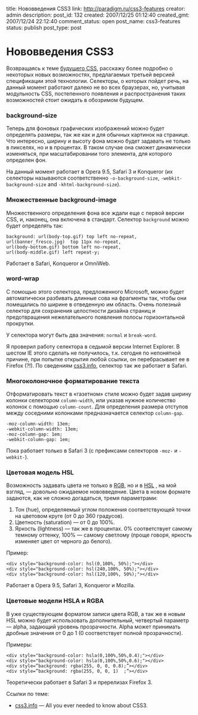 title: Нововведения CSS3
link: http://paradigm.ru/css3-features
creator: admin
description:
post_id: 132
created: 2007/12/25 01:12:40
created_gmt: 2007/12/24 22:12:40
comment_status: open
post_name: css3-features
status: publish
post_type: post

# Нововведения CSS3

Возвращаясь к теме [будущего CSS](/media/future-of-css/), расскажу более подробно о некоторых новых возможностях, предлагаемых третьей версией спецификации этой технологии. Селекторы, о которых пойдет речь, на данный момент работают далеко не во всех браузерах, но, учитывая модульность CSS, постепенного появления и распространения таких возможностей стоит ожидать в обозримом будущем.

### background-size

Теперь для фоновых графических изображений можно будет определять размеры, так же как и для обычных картинок на странице. Что интересно, ширину и высоту фона можно будет задавать не только в пикселях, но и в процентах. В таком случае она сможет динамически изменяться, при масштабировании того элемента, для которого определен фон.

На данный момент работает в Opera 9.5, Safari 3 и Konqueror (их селекторы называются соответственно `-o-background-size`, `-webkit-background-size` and `-khtml-background-size`).

### Множественные background-image

Множественного определения фона все ждали еще с первой версии CSS, и, наконец, она включена в стандарт. Селектор `background` можно будет определять так:

    background: url(body-top.gif) top left no-repeat,
    url(banner_fresco.jpg)  top 11px no-repeat,
    url(body-bottom.gif) bottom left no-repeat,
    url(body-middle.gif) left repeat-y;

Работает в Safari, Konqueror и OmniWeb.

### word-wrap

С помощью этого селектора, предложенного Microsoft, можно будет автоматически разбивать длинные сова на фрагменты так, чтобы они помещались по ширине в отведенную им область. Очень полезный селектор для сохранения целостности дизайна страниц и предотвращения нежелательного появления полосы горизонтальной прокрутки.

У селектора могут быть два значения: `normal` и `break-word`.

Я проверил работу селектора в седьмой версии Internet Explorer. В шестом IE этого сделать не получилось, т.к. сегодня по непонятной причине, при попытке открытия любой ссылки, он перебрасывает ее в Firefox (?!). По сведениям [css3.info](http://css3.info), селектор так же работает в Safari.

### Многоколоночное форматирование текста

Отформатировать текст в «газетном» стиле можно будет задав ширину колонки селектором `column-width`, или указав нужное количество колонок с помощью `column-count`. Для определения размера отступов между соседними колонками предназначается селектор `column-gap`.

    -moz-column-width: 13em;
    -webkit-column-width: 13em;
    -moz-column-gap: 1em;
    -webkit-column-gap: 1em;

Пока работает только в Safari 3 (с префиксами селекторов `-moz-` и `-webkit-`).

### Цветовая модель HSL

Возможность задавать цвета не только в [RGB](http://b23.ru/cvx), но и в [HSL](http://b23.ru/cvu) , на мой взгляд, — довольно ожидаемое нововведение. Цвета в новом формате задаются, как не сложно догадаться, тремя параметрами:

  1. Тон (hue), определяемый углом положения соответствующей точки на цветовом круге (от 0 до 360 градусов).
  2. Цветность (saturation) — от 0 до 100%.
  3. Яркость (lightness) — так же в процентах. 0% соответствует самому темному оттенку, 100% — самому светлому (проще говоря, яркость изменяет цвет от черного до белого).

Пример:

    <div style="background-color: hsl(0,100%, 50%);"></div>
    <div style="background-color: hsl(240,100%, 50%);"></div>
    <div style="background-color: hsl(120,100%, 50%);"></div>

Работает в Opera 9.5, Safari 3, Konqueror и Mozilla.

### Цветовые модели HSLA и RGBA

В уже существующем форматом записи цвета RGB, а так же в новым HSL можно будет использовать дополнительный, четвертый параметр — alpha, задающий уровень прозрачности. Alpha может принимать дробные значения от 0 до 1 (0 соответствует полной прозрачности).

Примеры:

    <div style="background-color: hsla(0,100%,50%,0.4);"></div>
    <div style="background-color: hsla(0,100%,50%,0.6);"></div>
    <div style=”background: rgba(255, 0, 0, 0.8);”></div>
    <div style=”background: rgba(255, 0, 0, 1)  ;”></div>

Теоретически работает в Safari 3 и пререлизах Firefox 3.

Ссылки по теме:

  * [css3.info](http://www.css3.info/) — All you ever needed to know about CSS3.
